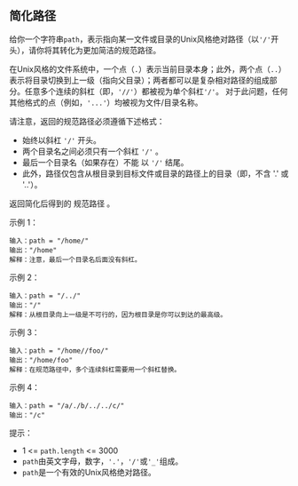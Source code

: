 ## 简化路径

给你一个字符串`path`，表示指向某一文件或目录的Unix风格绝对路径（以`'/'`开头），请你将其转化为更加简洁的规范路径。

在Unix风格的文件系统中，一个点（`.`）表示当前目录本身；此外，两个点（`..`）表示将目录切换到上一级（指向父目录）；两者都可以是复杂相对路径的组成部分。任意多个连续的斜杠（即，`'//'`）都被视为单个斜杠`'/'`。 对于此问题，任何其他格式的点（例如，`'...'`）均被视为文件/目录名称。

请注意，返回的规范路径必须遵循下述格式：

* 始终以斜杠 `'/'` 开头。
* 两个目录名之间必须只有一个斜杠 `'/'` 。
* 最后一个目录名（如果存在）不能 以 `'/'` 结尾。
* 此外，路径仅包含从根目录到目标文件或目录的路径上的目录（即，不含 '.' 或 '..'）。

返回简化后得到的 规范路径 。

示例 1：
```
输入：path = "/home/"
输出："/home"
解释：注意，最后一个目录名后面没有斜杠。
```
示例 2：
```
输入：path = "/../"
输出："/"
解释：从根目录向上一级是不可行的，因为根目录是你可以到达的最高级。
```
示例 3：
```
输入：path = "/home//foo/"
输出："/home/foo"
解释：在规范路径中，多个连续斜杠需要用一个斜杠替换。
```
示例 4：
```
输入：path = "/a/./b/../../c/"
输出："/c"
```

提示：

* 1 <= `path.length` <= 3000
* `path`由英文字母，数字，`'.'`，`'/'`或`'_'`组成。
* `path`是一个有效的Unix风格绝对路径。